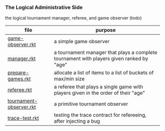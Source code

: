 ### The Logical Administrative Side

the logical tournament manager, referee, and game observer (todo)

| file | purpose |
|--------------------- | ------- |
| [game-observer.rkt](game-observer.rkt) | a simple game observer | 
| [manager.rkt](manager.rkt) | a tournament manager that plays a complete tournament with players given ranked by "age" | 
| [prepare-games.rkt](prepare-games.rkt) | allocate a list of items to a list of buckets of max/min size | 
| [referee.rkt](referee.rkt) | a referee that plays a single game with players given in the order of their "age" | 
| [tournament-observer.rkt](tournament-observer.rkt) | a primitive tournament observer | 
| [trace-test.rkt](trace-test.rkt) | testing the trace contract for refereeing, after injecting a bug | 
